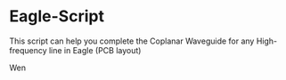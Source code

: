 # Eagle-Script

This script can help you complete the Coplanar Waveguide for any High-frequency line in Eagle (PCB layout)


Wen
